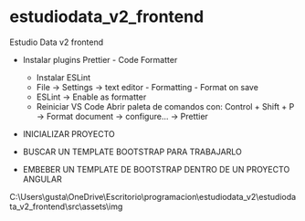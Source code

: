 # estudiodata_v2_frontend
Estudio Data v2 frontend

- Instalar plugins Prettier - Code Formatter
	- Instalar ESLint
	- File -> Settings -> text editor - Formatting - Format on save
	- ESLint -> Enable as formatter
	- Reiniciar VS Code
Abrir paleta de comandos con: Control + Shift + P -> Format document -> configure… -> Prettier

- INICIALIZAR PROYECTO
- BUSCAR UN TEMPLATE BOOTSTRAP PARA TRABAJARLO
- EMBEBER UN TEMPLATE DE BOOTSTRAP DENTRO DE UN PROYECTO ANGULAR




C:\Users\gusta\OneDrive\Escritorio\programacion\estudiodata_v2\estudiodata_v2_frontend\src\assets\img